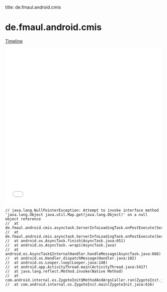 title: de.fmaul.android.cmis

# de.fmaul.android.cmis

[Timeline](./vis-timeline.html)

<iframe src="./vis-timeline.html" width="100%" height="500px" style="border:none;"></iframe>

```
// java.lang.NullPointerException: Attempt to invoke interface method 'java.lang.Object java.util.Map.get(java.lang.Object)' on a null object reference
// 	at de.fmaul.android.cmis.asynctask.ServerInfoLoadingTask.onPostExecute(ServerInfoLoadingTask.java:61)
// 	at de.fmaul.android.cmis.asynctask.ServerInfoLoadingTask.onPostExecute(ServerInfoLoadingTask.java:19)
// 	at android.os.AsyncTask.finish(AsyncTask.java:651)
// 	at android.os.AsyncTask.-wrap1(AsyncTask.java)
// 	at android.os.AsyncTask$InternalHandler.handleMessage(AsyncTask.java:668)
// 	at android.os.Handler.dispatchMessage(Handler.java:102)
// 	at android.os.Looper.loop(Looper.java:148)
// 	at android.app.ActivityThread.main(ActivityThread.java:5417)
// 	at java.lang.reflect.Method.invoke(Native Method)
// 	at com.android.internal.os.ZygoteInit$MethodAndArgsCaller.run(ZygoteInit.java:726)
// 	at com.android.internal.os.ZygoteInit.main(ZygoteInit.java:616)

```



